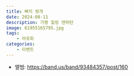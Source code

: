 ```yaml
---
title: 빠지 벙개
date: 2024-08-11
description: 가평 힐링 맨하탄
image: 61955165795.jpg
tags:
    - 야유회
categories:
    - 이벤트
---
```


- 앨범: https://band.us/band/93484357/post/160

